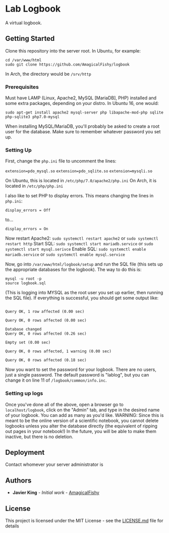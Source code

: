 # Lab Logbook 

A virtual logbook.

## Getting Started
Clone this repository into the server root. In Ubuntu, for example:

```
cd /var/www/html
sudo git clone https://github.com/AmagicalFishy/logbook
```
In Arch, the directory would be ```/srv/http```

### Prerequisites
Must have LAMP (Linux, Apache2, MySQL [MariaDB], PHP) installed and some extra packages, depending on your distro. In Ubuntu 16, one would:

```
sudo apt-get install apache2 mysql-server php libapache-mod-php sqlite php-sqlite3 php7.0-mysql

```
When installing MySQL/MariaDB, you'll probably be asked to create a root user for the database. Make sure to remember whatever password you set up.

### Setting Up
First, change the ``php.ini`` file to uncomment the lines:

``extension=pdo_mysql.so``
``extension=pdo_sqlite.so``
``extension=mysqli.so``

On Ubuntu, this is located in ``/etc/php/7.0/apache2/php.ini``
On Arch, it is located in ``/etc/php/php.ini``

I also like to set PHP to display errors. This means changing the lines in ``php.ini``:
```
display_errors = Off
```
to...
```
display_errors = On
```
Now restart Apache2: ``sudo systemctl restart apache2`` or ``sudo systemctl restart http``
Start SQL: ``sudo systemctl start mariadb.service`` or ``sudo systemctl start mysql.serivce``
Enable SQL: ``sudo systemctl enable mariadb.service`` or ``sudo systemctl enable mysql.service``

Now, go into ``/var/www/html/logbook/setup`` and run the SQL file (this sets up the appropriate databases for the logbook). The way to do this is:

```
mysql -u root -p 
source logbook.sql
```
(This is logging into MYSQL as the root user you set up earlier, then running the SQL file). If everything is successful, you should get some output like:

```

Query OK, 1 row affected (0.00 sec)

Query OK, 0 rows affected (0.00 sec)

Database changed
Query OK, 0 rows affected (0.26 sec)

Empty set (0.00 sec)

Query OK, 0 rows affected, 1 warning (0.00 sec)

Query OK, 0 rows affected (0.18 sec)
```

Now you want to set the password for your logbook. There are no users, just a single password. The default password is "lablog", but you can change it on line 11 of ``/logbook/common/info.inc``.

### Setting up logs
Once you've done all of the above, open a browser go to ``localhost/logbook``, click on the "Admin" tab, and type in the desired name of your logbook. You can add as many as you'd like. WARNING: Since this is meant to be the online version of a scientific notebook, you cannot delete logbooks unless you alter the database directly (the equivalent of ripping out pages in your notebook!) In the future, you will be able to make them inactive, but there is no deletion.

## Deployment

Contact whomever your server administrator is

## Authors

* **Javier King** - *Initial work* - [AmagicalFishy](https://github.com/AmagicalFishy)

## License

This project is licensed under the MIT License - see the [LICENSE.md](LICENSE.md) file for details
